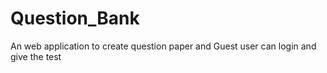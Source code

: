# Question_Bank
An web application to create question paper and Guest user can login and give the test

